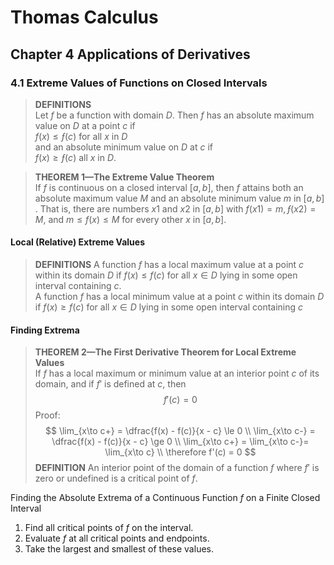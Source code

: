 # Thomas Calculus
## Chapter 4 Applications of Derivatives
### 4.1 Extreme Values of Functions on Closed Intervals
>**DEFINITIONS**   
Let $f$ be a function with domain $D$. Then $f$ has an absolute maximum value on $D$ at a point $c$ if  
$f(x) \le ƒ(c)$ for all $x$ in $D$  
and an absolute minimum value on $D$ at $c$ if  
$f(x) \ge ƒ(c)$  all $x$ in $D$.

>**THEOREM 1—The Extreme Value Theorem**  
If $f$ is continuous on a closed interval $[a, b]$, then $f$ attains both an absolute maximum value $M$ and an absolute minimum value $m$ in $[a, b]$ . That is, there are numbers $x1$ and $x2$ in $[a, b]$ with $f(x1) = m, ƒ(x2) = M$, and $m \le f(x) \le M$ for every other $x$ in $[a, b]$.
#### Local (Relative) Extreme Values
>**DEFINITIONS** A function $f$ has a local maximum value at a point $c$ within its domain $D$ if $f(x) \le f(c)$ for all $x\in D$ lying in some open interval containing $c$.      
A function $f$ has a local minimum value at a point $c$ within its domain $D$ if $f(x) \ge f(c)$ for all $x\in D$ lying in some open interval containing $c$
#### Finding Extrema
>**THEOREM 2—The First Derivative Theorem for Local Extreme Values**        
>If $f$ has a local maximum or minimum value at an interior point $c$ of its domain, and if $f'$ is defined at $c$, then
>$$
>f'(c) = 0
>$$
Proof:
$$
\lim_{x\to c+} = \dfrac{f(x) - f(c)}{x - c} \le 0 \\
\lim_{x\to c-} = \dfrac{f(x) - f(c)}{x - c} \ge 0 \\
\lim_{x\to c+} = \lim_{x\to c-}= \lim_{x\to c} \\
\therefore f'(c) = 0
$$
>**DEFINITION** An interior point of the domain of a function $f$ where $f'$ is zero or undefined is a critical point of $f$.

Finding the Absolute Extrema of a Continuous Function $f$ on a Finite Closed Interval
1. Find all critical points of $f$ on the interval.
2. Evaluate $f$ at all critical points and endpoints.
3. Take the largest and smallest of these values.

